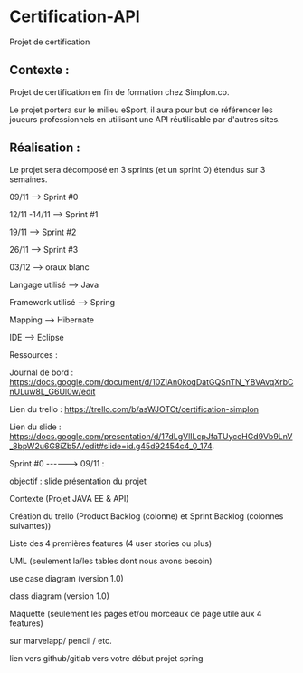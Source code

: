 # Certification-API
Projet de certification

## **Contexte** :

Projet de certification en fin de formation chez Simplon.co.

Le projet portera sur le milieu eSport, il aura pour but de référencer les joueurs professionnels en utilisant une API réutilisable par d'autres sites.

## **Réalisation** : 

Le projet sera décomposé en 3 sprints (et un sprint O) étendus sur 3 semaines.

09/11 --> Sprint #0

12/11 -14/11 --> Sprint #1

19/11 --> Sprint #2

26/11 --> Sprint #3

03/12 --> oraux blanc



Langage utilisé --> Java

Framework utilisé --> Spring

Mapping --> Hibernate

IDE --> Eclipse

Ressources : 

Journal de bord : https://docs.google.com/document/d/10ZiAn0koqDatGQSnTN_YBVAvqXrbCnULuw8L_G6Ul0w/edit  

Lien du trello  : https://trello.com/b/asWJOTCt/certification-simplon

Lien du slide : https://docs.google.com/presentation/d/17dLgVlILcpJfaTUyccHGd9Vb9LnV_8bpW2u6G8iZb5A/edit#slide=id.g45d92454c4_0_174.




Sprint #0 ------> 09/11 : 

objectif : slide présentation du projet

Contexte (Projet JAVA EE & API)

Création du trello (Product Backlog (colonne) et Sprint Backlog (colonnes suivantes))

Liste des 4 premières features (4 user stories ou plus)

UML (seulement la/les tables dont nous avons besoin)

use case diagram (version 1.0)

class diagram (version 1.0)

Maquette (seulement les pages et/ou morceaux de page utile aux 4 features)

sur marvelapp/ pencil / etc.

lien vers github/gitlab vers votre début projet spring




